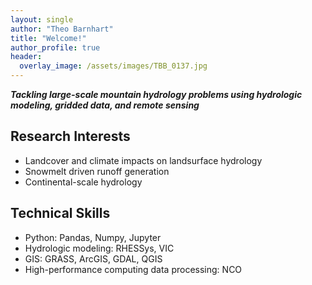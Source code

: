 ```yaml
---
layout: single
author: "Theo Barnhart"
title: "Welcome!"
author_profile: true
header:
  overlay_image: /assets/images/TBB_0137.jpg
---
```


 ***Tackling large-scale mountain hydrology problems using hydrologic modeling, gridded data, and remote sensing***

Research Interests
-----

- Landcover and climate impacts on landsurface hydrology
- Snowmelt driven runoff generation
- Continental-scale hydrology

Technical Skills
----

- Python: Pandas, Numpy, Jupyter 
- Hydrologic modeling: RHESSys, VIC
- GIS: GRASS, ArcGIS, GDAL, QGIS
- High-performance computing data processing: NCO


